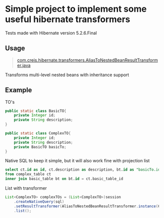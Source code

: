 Simple project to implement some useful hibernate transformers
==============================================================
Tests made with Hibernate version 5.2.6.Final

Usage
-----
>[com.creis.hibernate.transformers.AliasToNestedBeanResultTransformer.java](https://github.com/cleitonreis-dev/hibernate-transformers/blob/master/src/main/java/com/creis/hibernate/transformers/AliasToNestedBeanResultTransformer.java)

Transforms multi-level nested beans with inheritance support

Example
-------
TO's
```java
public static class BasicTO{
    private Integer id;
    private String description;
}

public static class ComplexTO{
    private Integer id;
    private String description;
    private BasicTO basicTo;
}
```
Native SQL to keep it simple, but it will also work fine with projection list
```SQL
select ct.id as id, ct.description as description, bt.id as "basicTo.id", bt.description as "basicTo.description"
from complex_table ct
inner join basic_table bt on bt.id = ct.basic_table_id
```
List with transformer
```java
List<ComplexTO> complexTOs = (List<ComplexTO>)session
    .createNativeQuery(sql)
    .setResultTransformer(AliasToNestedBeanResultTransformer.instance(ComplexTO.class))
    .list();
```
